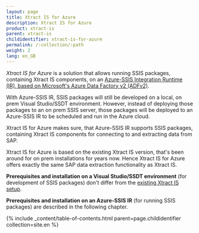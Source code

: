 ```yaml
---
layout: page
title: Xtract IS for Azure
description: Xtract IS for Azure
product: xtract-is
parent: xtract-is
childidentifier: xtract-is-for-azure
permalink: /:collection/:path
weight: 2
lang: en_GB
---
```


*Xtract IS for Azure* is a solution that allows running SSIS packages, containing Xtract IS components, on an [Azure-SSIS Integration Runtime (IR), based on Microsoft's Azure Data Factory v2 (ADFv2)]().

With Azure-SSIS IR, SSIS packages will still be developed on a local, on prem Visual Studio/SSDT environment.
However, instead of deploying those packages to an on prem SSIS server, those packages will be deployed to an Azure-SSIS IR to be scheduled and run in the Azure cloud.

Xtract IS for Azure makes sure, that Azure-SSIS IR supports SSIS packages, containing Xtract IS components for connecting to and extracting data from SAP.

Xtract IS for Azure is based on the existing Xtract IS version, that's been around for on prem installations for years now.
Hence Xtract IS for Azure offers exactly the same SAP data extraction functionality as Xtract IS.

**Prerequisites and installation on a Visual Studio/SSDT environment** (for development of SSIS packages) don't differ from the [existing Xtract IS setup]().

**Prerequisites and installation on an Azure-SSIS IR** (for running SSIS packages) are described in the following chapter.

{% include _content/table-of-contents.html parent=page.childidentifier collection=site.en %}